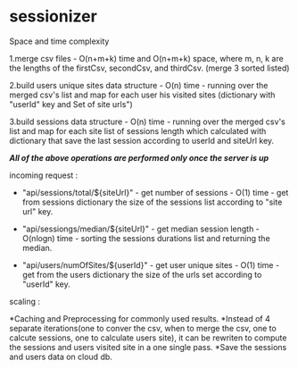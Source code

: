 # sessionizer

Space and time complexity

1.merge csv files - O(n+m+k) time and O(n+m+k) space, where m, n, k are the lengths of the firstCsv, secondCsv, and thirdCsv. (merge 3 sorted listed)

2.build users unique sites data structure - O(n) time - running over the merged csv's list and map for each user his visited sites (dictionary 
with "userId" key and Set of site urls")

3.build sessions data structure - O(n) time - running over the merged csv's list and map for each site list of sessions length which calculated
with dictionary that save the last session according to userId and siteUrl key. 

***All of the above operations are performed only once the server is up***

incoming request : 

- "api/sessions/total/${siteUrl}" - get number of sessions - O(1) time - get from sessions dictionary the size of the sessions list according to "site url" key.

- "api/sessiongs/median/${siteUrl}" - get median session length - O(nlogn) time - sorting the sessions durations list and returning the median.

- "api/users/numOfSites/${userId}" - get user unique sites - O(1) time - get from the users dictionary the size of the urls set according to "userId" key.

scaling : 

*Caching and Preprocessing for commonly used results. 
*Instead of 4 separate iterations(one to conver the csv, when to merge the csv, one to calcute sessions, one to calculate users site),
it can be rewriten to compute the sessions and users visited site in a one single pass.
*Save the sessions and users data on cloud db.
